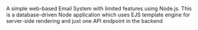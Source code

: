 A simple web-based Email System with limited features
using Node.js. This is a database-driven Node application which uses EJS template engine for
server-side rendering and just one API endpoint in the backend

